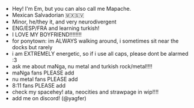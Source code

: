 - Hey! I'm Em, but you can also call me Mapache.
- Mexican Salvadorian 🇲🇽🇸🇻
- Minor, he/they it, and very neurodivergent
- ENG/ESP/FRA and learning turkish!
- I LOVE MY BOYFRIEND!!!!!!!!
- for ponytown: im ALWAYS walking around, i sometimes sit near the docks but rarely
- i am EXTREMELY energetic, so if i use all caps, please dont be alarmed :3
- ask me about maNga, nu metal and turkish rock/metal!!!!
- maNga fans PLEASE add
- nu metal fans PLEASE add
- 8:11 fans PLEASE add
- check my spacehey! ata, neocities and strawpage in wip!!!!
- add me on discord! (@yagfer)
